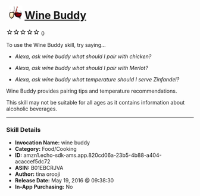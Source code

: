 # &nbsp;<img src="skill_icon" alt="Wine Buddy icon" width="36"> [Wine Buddy](http://alexa.amazon.com/#skills/amzn1.echo-sdk-ams.app.820cd06a-23b5-4b88-a404-acaccef5dc72)
![0 stars](../../images/ic_star_border_black_18dp_1x.png)![0 stars](../../images/ic_star_border_black_18dp_1x.png)![0 stars](../../images/ic_star_border_black_18dp_1x.png)![0 stars](../../images/ic_star_border_black_18dp_1x.png)![0 stars](../../images/ic_star_border_black_18dp_1x.png) 0

To use the Wine Buddy skill, try saying...

* *Alexa, ask wine buddy what should I pair with chicken?*

* *Alexa, ask wine buddy what should I pair with Merlot?*

* *Alexa, ask wine buddy what temperature should I serve Zinfandel?*

Wine Buddy provides pairing tips and temperature recommendations.

This skill may not be suitable for all ages as it contains information about alcoholic beverages.

***

### Skill Details

* **Invocation Name:** wine buddy
* **Category:** Food/Cooking
* **ID:** amzn1.echo-sdk-ams.app.820cd06a-23b5-4b88-a404-acaccef5dc72
* **ASIN:** B01EBCRJVA
* **Author:** tina orooji
* **Release Date:** May 19, 2016 @ 09:38:30
* **In-App Purchasing:** No
